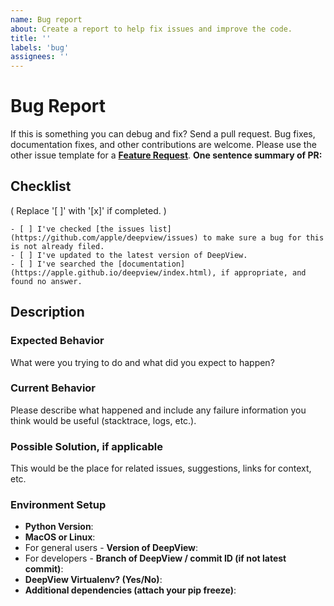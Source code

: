 ```yaml
---
name: Bug report
about: Create a report to help fix issues and improve the code.
title: ''
labels: 'bug'
assignees: ''
---
```

# Bug Report
If this is something you can debug and fix? Send a pull request. Bug fixes, documentation fixes, and other contributions are welcome.
Please use the other issue template for a [**Feature Request**](https://github.com/apple/deepview/issues/new?assignees=&labels=&template=feature_request_template.md&title=).
**One sentence summary of PR:**

## Checklist
( Replace '[ ]' with '[x]' if completed. )

    - [ ] I've checked [the issues list](https://github.com/apple/deepview/issues) to make sure a bug for this is not already filed.
    - [ ] I've updated to the latest version of DeepView.
    - [ ] I've searched the [documentation](https://apple.github.io/deepview/index.html), if appropriate, and found no answer.

## Description

### Expected Behavior
What were you trying to do and what did you expect to happen?

### Current Behavior
Please describe what happened and include any failure information you think would be useful (stacktrace, logs, etc.).

### Possible Solution, if applicable
This would be the place for related issues, suggestions, links for context, etc.

### Environment Setup
- **Python Version**:
- **MacOS or Linux**:
- For general users - **Version of DeepView**:
- For developers - **Branch of DeepView / commit ID (if not latest commit)**:
- **DeepView Virtualenv? (Yes/No)**:
- **Additional dependencies (attach your pip freeze)**:
